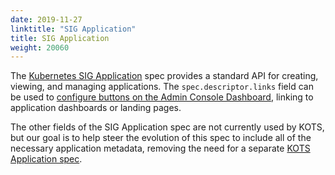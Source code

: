 ```yaml
---
date: 2019-11-27
linktitle: "SIG Application"
title: SIG Application
weight: 20060
---
```


The [Kubernetes SIG Application](https://github.com/kubernetes-sigs/application#kubernetes-applications) spec provides a standard API for creating, viewing, and managing applications.  The `spec.descriptor.links` field can be used to [configure buttons on the Admin Console Dashboard](/vendor/dashboard/open-buttons/), linking to application dashboards or landing pages.

The other fields of the SIG Application spec are not currently used by KOTS, but our goal is to help steer the evolution of this spec to include all of the necessary application metadata, removing the need for a separate [KOTS Application spec](/v1beta1/application/).

